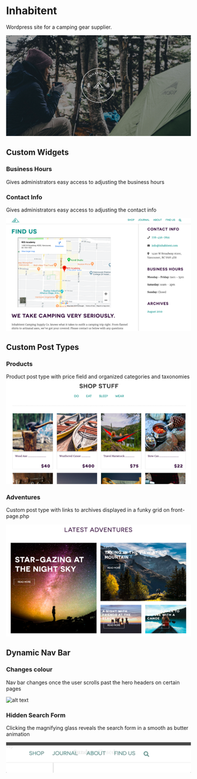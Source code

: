 # Inhabitent

Wordpress site for a camping gear supplier.

![alt text](https://github.com/CiaranFontein/Inhabitent/blob/master/themes/inhabitent/screenshots/Screen%20Shot%202019-08-27%20at%205.46.26%20PM.png)

## Custom Widgets

### Business Hours

Gives administrators easy access to adjusting the business hours

### Contact Info

Gives administrators easy access to adjusting the contact info

![alt text](https://github.com/CiaranFontein/Inhabitent/blob/master/themes/inhabitent/screenshots/Screen%20Shot%202019-08-27%20at%205.51.40%20PM.png)

## Custom Post Types

### Products

Product post type with price field and organized categories and taxonomies
![alt text](https://github.com/CiaranFontein/Inhabitent/blob/master/themes/inhabitent/screenshots/Screen%20Shot%202019-08-27%20at%205.49.52%20PM.png)

### Adventures

Custom post type with links to archives displayed in a funky grid on front-page.php

![alt text](https://github.com/CiaranFontein/Inhabitent/blob/master/themes/inhabitent/screenshots/Screen%20Shot%202019-08-27%20at%205.46.59%20PM.png)

## Dynamic Nav Bar

### Changes colour

Nav bar changes once the user scrolls past the hero headers on certain pages

![alt text](https://github.com/CiaranFontein/Inhabitent/blob/master/themes/inhabitent/screenshots/navbar.gif)

### Hidden Search Form

Clicking the magnifying glass reveals the search form in a smooth as butter animation

![alt text](https://github.com/CiaranFontein/Inhabitent/blob/master/themes/inhabitent/screenshots/searchtoggle.gif)
